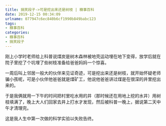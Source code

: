 ```yaml
---
title: 搞笑段子->可是挖出来还是树枝 | 糗事百科
date: 2019-12-15 00:34:09
urlname: 077947c6ec840b6cf1990b849babc123
tags: 
- 糗事百科
categories:
- 糗事百科
- 搞笑段子
---
```

刚上小学时老师给上科普说煤炭是树木森林被地壳运动埋在地下变得，放学后就在院子里挖了个坑埋了些树枝准备给爸爸妈妈一个惊喜。

一周后叫上邻居一般大的伙伴来见证奇迹，可是挖出来还是树枝，就开始怀疑老师骗小孩呢，可是小伙伴他爸爸就是煤矿工，他说他爸爸讲过煤是在很深的井里挖出来的。

于是我俩就用一下午的时间把村里吃水用的井（那时候还在用地上挖的水井）用树枝填满了，晚上大人们回家去井上打水才发现，然后被科普一晚上，据说第二天中午才清理完。

这是我人生中第一次做的科学实验以失败告终。


